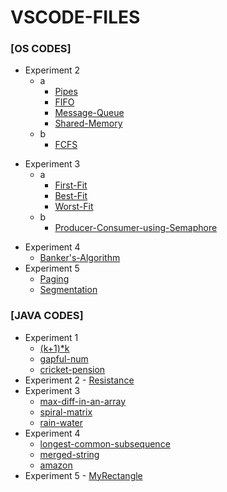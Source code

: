 # VSCODE-FILES

### [OS CODES]
- Experiment 2
    - a
        - [Pipes](https://github.com/adithya3403/VSCODE-FILES/blob/main/OS/pipes.c)
        - [FIFO](https://github.com/adithya3403/VSCODE-FILES/tree/main/OS/fifo)
        - [Message-Queue](https://github.com/adithya3403/VSCODE-FILES/tree/main/OS/ipcMsgQ)
        - [Shared-Memory](https://github.com/adithya3403/VSCODE-FILES/tree/main/OS/ipc_shared_mem)
    - b
        - [FCFS](https://github.com/adithya3403/VSCODE-FILES/blob/main/OS/fcfs.c)
* Experiment 3
    - a
        - [First-Fit](https://github.com/adithya3403/VSCODE-FILES/blob/main/OS/fits/first.c)
        - [Best-Fit](https://github.com/adithya3403/VSCODE-FILES/blob/main/OS/fits/best.c)
        - [Worst-Fit](https://github.com/adithya3403/VSCODE-FILES/blob/main/OS/fits/worst.c)
    - b
        - [Producer-Consumer-using-Semaphore](https://github.com/adithya3403/VSCODE-FILES/blob/main/OS/producer_consumer_semaphores.c)
- Experiment 4
    - [Banker's-Algorithm](https://github.com/adithya3403/VSCODE-FILES/blob/main/OS/safety.c)
- Experiment 5
    - [Paging]()
    - [Segmentation]()



### [JAVA CODES]
- Experiment 1
    - [(k+1)*k](https://github.com/adithya3403/VSCODE-FILES/blob/main/JAVA/q1a.java)
    - [gapful-num](https://github.com/adithya3403/VSCODE-FILES/blob/main/JAVA/q1b.java)
    - [cricket-pension](https://github.com/adithya3403/VSCODE-FILES/blob/main/JAVA/q1c.java)
- Experiment 2 - [Resistance](https://github.com/adithya3403/VSCODE-FILES/blob/main/JAVA/q2.java)
- Experiment 3
    - [max-diff-in-an-array](https://github.com/adithya3403/VSCODE-FILES/blob/main/JAVA/q3a.java)
    - [spiral-matrix](https://github.com/adithya3403/VSCODE-FILES/blob/main/JAVA/q3b.java)
    - [rain-water](https://github.com/adithya3403/VSCODE-FILES/blob/main/JAVA/q3c.java)
- Experiment 4
    - [longest-common-subsequence](https://github.com/adithya3403/VSCODE-FILES/blob/main/JAVA/q4a.java)
    - [merged-string](https://github.com/adithya3403/VSCODE-FILES/blob/main/JAVA/q4b.java)
    - [amazon](https://github.com/adithya3403/VSCODE-FILES/blob/main/JAVA/q4c.java)
- Experiment 5 - [MyRectangle](https://github.com/adithya3403/VSCODE-FILES/blob/main/JAVA/q5.java)
